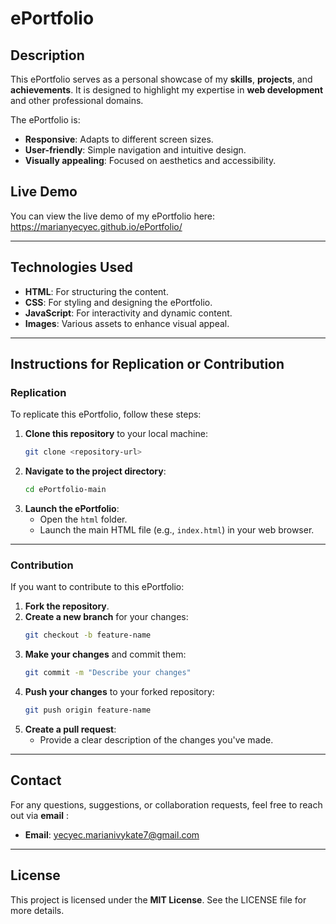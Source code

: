 # ePortfolio

## Description
This ePortfolio serves as a personal showcase of my **skills**, **projects**, and **achievements**. It is designed to highlight my expertise in **web development** and other professional domains. 

The ePortfolio is:
- **Responsive**: Adapts to different screen sizes.
- **User-friendly**: Simple navigation and intuitive design.
- **Visually appealing**: Focused on aesthetics and accessibility.

## Live Demo

You can view the live demo of my ePortfolio here: https://marianyecyec.github.io/ePortfolio/

---

## Technologies Used
- **HTML**: For structuring the content.
- **CSS**: For styling and designing the ePortfolio.
- **JavaScript**: For interactivity and dynamic content.
- **Images**: Various assets to enhance visual appeal.

---

## Instructions for Replication or Contribution

### Replication
To replicate this ePortfolio, follow these steps:

1. **Clone this repository** to your local machine:
   ```bash
   git clone <repository-url>
   ```
2. **Navigate to the project directory**:
   ```bash
   cd ePortfolio-main
   ```
3. **Launch the ePortfolio**:
   - Open the `html` folder.
   - Launch the main HTML file (e.g., `index.html`) in your web browser.

---

### Contribution
If you want to contribute to this ePortfolio:

1. **Fork the repository**.
2. **Create a new branch** for your changes:
   ```bash
   git checkout -b feature-name
   ```
3. **Make your changes** and commit them:
   ```bash
   git commit -m "Describe your changes"
   ```
4. **Push your changes** to your forked repository:
   ```bash
   git push origin feature-name
   ```
5. **Create a pull request**:
   - Provide a clear description of the changes you've made.

---

## Contact
For any questions, suggestions, or collaboration requests, feel free to reach out via **email** :

- **Email**: yecyec.marianivykate7@gmail.com

---

## License
This project is licensed under the **MIT License**. See the LICENSE file for more details.
